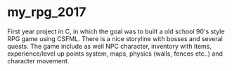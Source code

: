 # my_rpg_2017
First year project in C, in which the goal was to built a old school 90's style RPG game using CSFML. There is a nice storyline with bosses and several quests. The game include as well NPC character, inventory with items, experience/level up points system, maps, physics (walls, fences etc..) and character movement.
